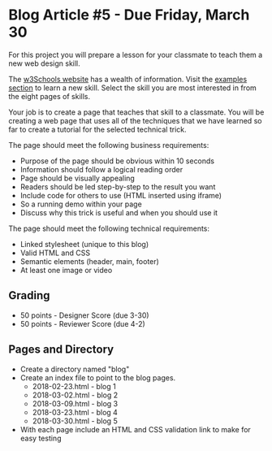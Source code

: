 # Blog Article #5 - Due Friday, March 30

For this project you will prepare a lesson for your classmate to teach
them a new web design skill.

The [w3Schools website](https://www.w3schools.com)
has a wealth of information. Visit the
[examples section](https://www.w3schools.com/howto/default.asp) to learn
a new skill.   Select the skill you are most interested in from the eight
pages of skills.

Your job is to create a page that teaches that skill to a classmate.
You will be creating a web page that uses all of the techniques that
we have learned so far to create a tutorial for the selected technical
trick.

The page should meet the following business requirements:

* Purpose of the page should be obvious within 10 seconds
* Information should follow a logical reading order
* Page should be visually appealing
* Readers should be led step-by-step to the result you want
* Include code for others to use (HTML inserted using iframe)
* So a running demo within your page
* Discuss why this trick is useful and when you should use it

The page should meet the following technical requirements:

* Linked stylesheet (unique to this blog)
* Valid HTML and CSS
* Semantic elements (header, main, footer)
* At least one image or video

## Grading

* 50 points - Designer Score (due 3-30)
* 50 points - Reviewer Score (due 4-2)

## Pages and Directory
* Create a directory named "blog"
* Create an index file to point to the blog pages.
    *  2018-02-23.html - blog 1
    *  2018-03-02.html - blog 2
    *  2018-03-09.html - blog 3
    *  2018-03-23.html - blog 4
    *  2018-03-30.html - blog 5
* With each page include an HTML and CSS validation link to make for
easy testing
